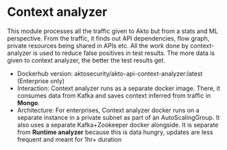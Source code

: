 # Context analyzer

This module processes all the traffic given to Akto but from a stats and ML perspective. From the traffic, it finds out API dependencies, flow graph, private resources being shared in APIs etc. All the work done by context-analyzer is used to reduce false positives in test results. The more data is given to context analyzer, the better the test results get.

- Dockerhub version: aktosecurity/akto-api-context-analyzer:latest (Enterprise only)
- Interaction: Context analyzer runs as a separate docker image. There, it consumes data from Kafka and saves context inferred from traffic  in **Mongo**.
- Architecture: For enterprises, Context analyzer docker runs on a separate instance in a private subnet as part of an AutoScalingGroup. It also uses a separate Kafka+Zookeeper docker alongside. It is separate from **Runtime analyzer** because this is data hungry, updates are less frequent and meant for 1hr+ duration
